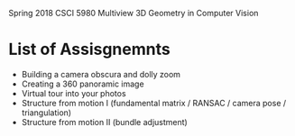 Spring 2018 CSCI 5980 Multiview 3D Geometry in Computer Vision 

# List of Assisgnemnts
- Building a camera obscura and dolly zoom	
- Creating a 360 panoramic image
- Virtual tour into your photos	
- Structure from motion I (fundamental matrix / RANSAC / camera pose / triangulation)	
- Structure from motion II (bundle adjustment)	

